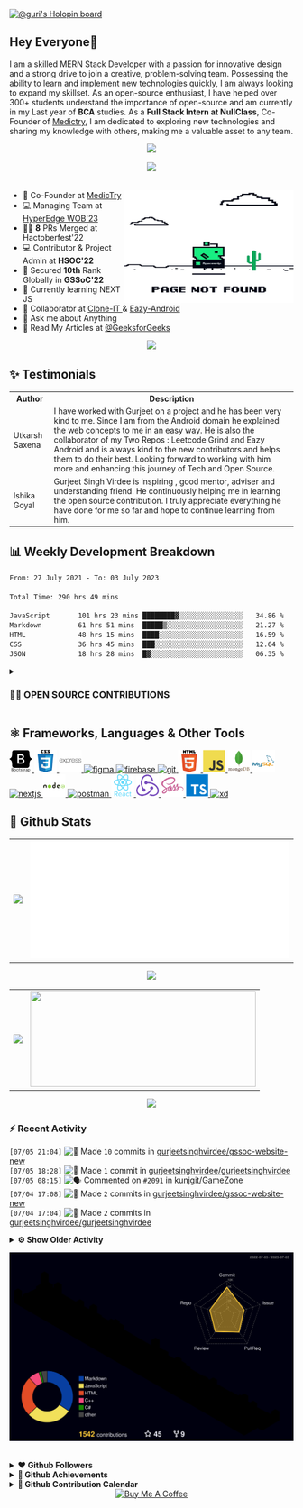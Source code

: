 [![@guri's Holopin board](https://holopin.io/api/user/board?user=guri)](https://holopin.io/@guri)

<!----------------------------------------------------------------ABOUT ME ----------------------------------------------------->

## Hey Everyone👋

I am a skilled MERN Stack Developer with a passion for innovative design and a strong drive to join a creative, problem-solving team. Possessing the ability to learn and implement new technologies quickly, I am always looking to expand my skillset. As an open-source enthusiast, I have helped over 300+ students understand the importance of open-source and am currently in my Last year of **BCA** studies. 
As a **Full Stack Intern at NullClass**, Co-Founder of [Medictry](https://www.linkedin.com/company/89489745), I am dedicated to exploring new technologies and sharing my knowledge with others, making me a valuable asset to any team.

<p align="center">
    <a href = "mailto: gurjeetsinghvirdee@gmail.com" target="_blank"><img src="https://img.shields.io/badge/gurjeetsinghvirdee@gmail.com-D74E43?style=for-the-badge&logo=gmail&logoColor=white"></a>
 </p>
 
<div align="center">
    <img src="https://api.visitorbadge.io/api/visitors?path=https%3A%2F%2Fgithub.com%2Fgurjeetsinghvirdee%2Fgurjeetsinghvirdee&label=VISITORS&labelColor=%23d9e3f0&countColor=%232ccce4"  width="150" />
</div>

<img src="https://www.animatedimages.org/data/media/562/animated-line-image-0111.gif" width="1000" height="2" />

<div>

<img align="right" height="200" width="300" src="https://raw.githubusercontent.com/gurjeetsinghvirdee/gurjeetsinghvirdee/main/giphy.webp" />
       <ul align="left">
            <li> 🏢 Co-Founder at <a href="https://www.linkedin.com/company/medictry/">MedicTry</a>
            <li> 💻 Managing Team at <a href="https://hyperedge.so/"> HyperEdge WOB'23 </a></li>
            <li> 🧑‍💻 <strong>8</strong> PRs Merged at Hactoberfest'22 </li>
            <li> 💻 Contributor & Project Admin at <strong>HSOC'22</strong> </li>
            <li> 🎉 Secured <strong>10th</strong> Rank Globally in <strong>GSSoC'22</strong> </li>
            <li> 🏫 Currently learning NEXT JS </li>
            <li> 🤝 Collaborator at <a href="https://github.com/Rayman-Sodhi/Clone-IT"> Clone-IT </a> & <a href="https://github.com/utkarsh006/Eazy-Android"> Eazy-Android </a>
            </li>
            <li> 💬 Ask me about Anything </li>
            <li> 📕 Read My Articles at 
                <a href="https://auth.geeksforgeeks.org/user/gurjeetsinghvirdee/articles" target="_blank">@GeeksforGeeks</a>
            </li>
       </ul>  
</div>

<!--------------------------- Lanyard Profile--------------------------------->

<div align="center">        
    <a href="https://discord.com/users/916597112882495510"><img src="https://lanyard.cnrad.dev/api/916597112882495510" /></a>
</div>
        
<!------------------------------------------TESTIMONIALS----------------------------------------------->
        
## ✨ Testimonials
        
<table>
  <tr>
    <th>Author</th>
    <th>Description</th>
  </tr>
  <tr>
    <td>Utkarsh Saxena</td>
    <td>I have worked with Gurjeet on a project and he has been very kind to me. Since I am from the Android domain he explained the web concepts to me in an easy way. He is also the collaborator of my Two Repos : Leetcode Grind and Eazy Android and is always kind to the new contributors and helps them to do their best. Looking forward to working with him more and enhancing this journey of Tech and Open Source.</td>
  </tr>
  <tr>
      <td>Ishika Goyal</td>
      <td>Gurjeet Singh Virdee is inspiring , good mentor, adviser and understanding friend. He continuously helping me in learning the open source contribution. I     truly appreciate everything he have done for me so far and hope to continue learning from him.</td>
  </tr>
</table>

## 📊 Weekly Development Breakdown
  
<!--START_SECTION:waka-->

```txt
From: 27 July 2021 - To: 03 July 2023

Total Time: 290 hrs 49 mins

JavaScript       101 hrs 23 mins ████████▓░░░░░░░░░░░░░░░░   34.86 %
Markdown         61 hrs 51 mins  █████▒░░░░░░░░░░░░░░░░░░░   21.27 %
HTML             48 hrs 15 mins  ████░░░░░░░░░░░░░░░░░░░░░   16.59 %
CSS              36 hrs 45 mins  ███░░░░░░░░░░░░░░░░░░░░░░   12.64 %
JSON             18 hrs 28 mins  █▓░░░░░░░░░░░░░░░░░░░░░░░   06.35 %
```

<!--END_SECTION:waka--> 

<!---------------------- OPEN SOURCE CONTRIBUTIONS ---------------------->
        
<details>
    <summary><h3> 👨‍💻 OPEN SOURCE CONTRIBUTIONS</h3></summary>  
    
|S.No.|Open Source Program |Duration| Contribution |Role|Rewards|
|---------|--------|-------|-------|----|-----|    
| 1. | GirlScript Summer Of Code 2022 | 1st Mar - 31st May 2022 | [Click Here](https://docs.google.com/document/d/15t_iThcyiNgIuAUmTJ9Utjy1ccxwTGZXy_0n8VYsHLE/edit?usp=sharing) | Contributor | [Link](https://drive.google.com/drive/folders/1gYYFepBLm09uATAZ9_Nh34opop_0nfCi?usp=sharing) |    
| 2. | GirlScript Summer Of Code 2022 | 1st Mar - 31st May 2022 | [Bundli-Frontend](https://github.com/Ayush7614/Bundli-Frontend) & [WebDev-ProjectKart](https://github.com/khushi-purwar/WebDev-ProjectKart) | Mentor | [Link](https://drive.google.com/drive/folders/1d0gDnPh8gR8qU61g-fWLEhahhshR8PXh?usp=sharing) |
| 3. | GirlScript Summer Of Code 2022 | 1st Mar - 31st July 2022 | Discord Moderator, Managing participants <br> activity through out the program. | Technical Team | T-Shirt [Link](https://drive.google.com/drive/folders/1B2jDXyXA-L-XXypvaNzrpXRTVY7GW-04?usp=sharing) |
| 4. | Hack Club RAIT | 1st July - 30st September 2022 | [Click Here](https://docs.google.com/document/d/1_ZutQmDbGkuFsbypF2oX_jbmFMf7OV-X4kr8xVs5J0w) | Contributor | [Link](https://drive.google.com/file/d/1Km6kXQU3NWr8OkWnaHB7-vLfEjhffplE/view?usp=sharing) |
| 5. | Hacktoberfest | 1st October - 31st October 2022 | [Click Here](https://docs.google.com/document/d/1mv27yGR7-SsIDOinqsYDnFutXHG49awhzvZYaEna3rM) | Contributor | T-Shirt & Stickers | 
| 6. | HyperEdge WOB'23 | 1st Feb - 1st May | Discord Moderator, Managing Leaderboard | Managing Team | - |
| 7. | GirlScript Summer Of Code 2023 | 6th May - 03 July | Jarvis - Decentralised Expense Tracker, GameZone | Mentor | - |
| 8. | GirlScript Summer Of Code 2023 | 29 May  - 03 July | Managing the activity of PA, Mentors & Contributors throughout the program | Discord Mod | - |
    
</details>

<!---------------------------------Frameworks, Languages & Other Tools ------------------------------------->        
        
## ⚛️ Frameworks, Languages & Other Tools        
 
<p align="left"> 
    <a href="https://getbootstrap.com" target="_blank" rel="noreferrer"> <img src="https://raw.githubusercontent.com/devicons/devicon/master/icons/bootstrap/bootstrap-plain-wordmark.svg" alt="bootstrap" width="40" height="40"/> 
    </a> 
    <a href="https://www.w3schools.com/css/" target="_blank" rel="noreferrer"> <img src="https://raw.githubusercontent.com/devicons/devicon/master/icons/css3/css3-original-wordmark.svg" alt="css3" width="40" height="40"/> 
    </a> 
    <a href="https://expressjs.com" target="_blank" rel="noreferrer"> <img src="https://raw.githubusercontent.com/devicons/devicon/master/icons/express/express-original-wordmark.svg" alt="express" width="40" height="40"/> 
    </a> 
    <a href="https://www.figma.com/" target="_blank" rel="noreferrer"> <img src="https://www.vectorlogo.zone/logos/figma/figma-icon.svg" alt="figma" width="40" height="40"/> 
    </a> <a href="https://firebase.google.com/" target="_blank" rel="noreferrer"> <img src="https://www.vectorlogo.zone/logos/firebase/firebase-icon.svg" alt="firebase" width="40" height="40"/> 
    </a> 
    <a href="https://git-scm.com/" target="_blank" rel="noreferrer"> <img src="https://www.vectorlogo.zone/logos/git-scm/git-scm-icon.svg" alt="git" width="40" height="40"/> 
    </a> 
    <a href="https://www.w3.org/html/" target="_blank" rel="noreferrer"> <img src="https://raw.githubusercontent.com/devicons/devicon/master/icons/html5/html5-original-wordmark.svg" alt="html5" width="40" height="40"/> 
    </a> 
    <a href="https://developer.mozilla.org/en-US/docs/Web/JavaScript" target="_blank" rel="noreferrer"> <img src="https://raw.githubusercontent.com/devicons/devicon/master/icons/javascript/javascript-original.svg" alt="javascript" width="40" height="40"/> 
    </a> 
    <a href="https://www.mongodb.com/" target="_blank" rel="noreferrer"> <img src="https://raw.githubusercontent.com/devicons/devicon/master/icons/mongodb/mongodb-original-wordmark.svg" alt="mongodb" width="40" height="40"/> 
    </a> 
    <a href="https://www.mysql.com/" target="_blank" rel="noreferrer"> <img src="https://raw.githubusercontent.com/devicons/devicon/master/icons/mysql/mysql-original-wordmark.svg" alt="mysql" width="40" height="40"/> 
    </a> 
    <a href="https://nextjs.org/" target="_blank" rel="noreferrer"> <img src="https://cdn.worldvectorlogo.com/logos/nextjs-2.svg" alt="nextjs" width="40" height="40"/> 
    </a> 
    <a href="https://nodejs.org" target="_blank" rel="noreferrer"> <img src="https://raw.githubusercontent.com/devicons/devicon/master/icons/nodejs/nodejs-original-wordmark.svg" alt="nodejs" width="40" height="40"/> 
    </a> 
    <a href="https://postman.com" target="_blank" rel="noreferrer"> <img src="https://www.vectorlogo.zone/logos/getpostman/getpostman-icon.svg" alt="postman" width="40" height="40"/> 
    </a> 
    <a href="https://reactjs.org/" target="_blank" rel="noreferrer"> <img src="https://raw.githubusercontent.com/devicons/devicon/master/icons/react/react-original-wordmark.svg" alt="react" width="40" height="40"/> 
    </a> 
    <a href="https://redux.js.org" target="_blank" rel="noreferrer"> <img src="https://raw.githubusercontent.com/devicons/devicon/master/icons/redux/redux-original.svg" alt="redux" width="40" height="40"/> 
    </a> 
    <a href="https://sass-lang.com" target="_blank" rel="noreferrer"> <img src="https://raw.githubusercontent.com/devicons/devicon/master/icons/sass/sass-original.svg" alt="sass" width="40" height="40"/> 
    </a> 
    <a href="https://www.typescriptlang.org/" target="_blank" rel="noreferrer"> <img src="https://raw.githubusercontent.com/devicons/devicon/master/icons/typescript/typescript-original.svg" alt="typescript" width="40" height="40"/> 
    </a> 
    <a href="https://www.adobe.com/products/xd.html" target="_blank" rel="noreferrer"> <img src="https://cdn.worldvectorlogo.com/logos/adobe-xd.svg" alt="xd" width="40" height="40"/> 
    </a> 
</p>

<!------------------------------------------------------------ GITHUB STATS ------------------------------------------------------------------------>
        
## 💫 Github Stats

<table>    
<tr>
  <td align="center">
    <img width="400" src="https://github-readme-streak-stats.herokuapp.com/?user=gurjeetsinghvirdee&theme=synthwave" />
  </td>
  <td align="center">
    <img src="https://github.com/gurjeetsinghvirdee/gurjeetsinghvirdee/blob/main/metrics.plugin.isocalendar.svg" />
  </td>
</tr>
</table>

<div align="center">
    <img width="600" src="https://github-profile-trophy.vercel.app/?username=gurjeetsinghvirdee&theme=dracula&column=5" /> 
</div>

<table>    
<tr>
  <td align="center">
    <img width="400" src="https://github-readme-stats.vercel.app/api?username=gurjeetsinghvirdee&show_icons=true&theme=synthwave&include_all_commits=true" />
  </td>
  <td align="center">
    <img height="170" width="400" src="https://github-readme-stats.vercel.app/api/top-langs/?username=gurjeetsinghvirdee&layout=compact&theme=synthwave&langs_count=15" /> 
  </td>
</tr>
</table>

<div align="center">
  <img src="https://github-readme-activity-graph.vercel.app/graph?username=gurjeetsinghvirdee&theme=synthwave-84&true&hide_border=true" />
</div>
        
### ⚡ Recent Activity     
        
<!--START_SECTION:activity-->  
`[07/05 21:04]` <img alt="📝" src="https://github.com/cheesits456/github-activity-readme/raw/master/icons/commit.png" align="top" height="18"> Made `10` commits in [gurjeetsinghvirdee/gssoc-website-new](https://github.com/gurjeetsinghvirdee/gssoc-website-new)  
`[07/05 18:28]` <img alt="📝" src="https://github.com/cheesits456/github-activity-readme/raw/master/icons/commit.png" align="top" height="18"> Made `1` commit in [gurjeetsinghvirdee/gurjeetsinghvirdee](https://github.com/gurjeetsinghvirdee/gurjeetsinghvirdee)  
`[07/05 08:15]` <img alt="🗣" src="https://github.com/cheesits456/github-activity-readme/raw/master/icons/comment.png" align="top" height="18"> Commented on [`#2091`](https://github.com//kunjgit/GameZone/issues/2091 'Add Triangle Back to Home Game') in [kunjgit/GameZone](https://github.com/kunjgit/GameZone)  
`[07/04 17:08]` <img alt="📝" src="https://github.com/cheesits456/github-activity-readme/raw/master/icons/commit.png" align="top" height="18"> Made `2` commits in [gurjeetsinghvirdee/gssoc-website-new](https://github.com/gurjeetsinghvirdee/gssoc-website-new)  
`[07/04 17:04]` <img alt="📝" src="https://github.com/cheesits456/github-activity-readme/raw/master/icons/commit.png" align="top" height="18"> Made `2` commits in [gurjeetsinghvirdee/gurjeetsinghvirdee](https://github.com/gurjeetsinghvirdee/gurjeetsinghvirdee)  

<details><summary><b> ⚙️ Show Older Activity</b></summary>

`[07/04 14:16]` <img alt="🗣" src="https://github.com/cheesits456/github-activity-readme/raw/master/icons/comment.png" align="top" height="18"> Commented on [`#2218`](https://github.com//kunjgit/GameZone/issues/2218 '[GSSoC\'23] Brain Burst Game Completed') in [kunjgit/GameZone](https://github.com/kunjgit/GameZone)  
`[07/03 17:23]` <img alt="🗣" src="https://github.com/cheesits456/github-activity-readme/raw/master/icons/comment.png" align="top" height="18"> Commented on [`#992`](https://github.com//kunjgit/GameZone/issues/992 'Added Slider Puzzle Game') in [kunjgit/GameZone](https://github.com/kunjgit/GameZone)  
`[07/03 17:22]` <img alt="🗣" src="https://github.com/cheesits456/github-activity-readme/raw/master/icons/comment.png" align="top" height="18"> Commented on [`#992`](https://github.com//kunjgit/GameZone/issues/992 'Added Slider Puzzle Game') in [kunjgit/GameZone](https://github.com/kunjgit/GameZone)  
`[07/03 10:42]` <img alt="❗️" src="https://github.com/cheesits456/github-activity-readme/raw/master/icons/issue.png" align="top" height="18"> Closed issue [`#1620`](https://github.com//kunjgit/GameZone/issues/1620 '[Enhancement]: Addition of home icon to the games page') in [kunjgit/GameZone](https://github.com/kunjgit/GameZone)  
`[07/03 10:42]` <img alt="📝" src="https://github.com/cheesits456/github-activity-readme/raw/master/icons/commit.png" align="top" height="18"> Made `2` commits in [kunjgit/GameZone](https://github.com/kunjgit/GameZone)  
`[07/03 10:42]` <img alt="🎉" src="https://github.com/cheesits456/github-activity-readme/raw/master/icons/merge.png" align="top" height="18"> Merged PR [`#2242`](https://github.com//kunjgit/GameZone/pull/2242 'Addition of home icon to games') in [kunjgit/GameZone](https://github.com/kunjgit/GameZone)  
`[07/03 10:42]` <img alt="📝" src="https://github.com/cheesits456/github-activity-readme/raw/master/icons/commit.png" align="top" height="18"> Made `7` commits in [kunjgit/GameZone](https://github.com/kunjgit/GameZone)  
`[07/03 10:42]` <img alt="🎉" src="https://github.com/cheesits456/github-activity-readme/raw/master/icons/merge.png" align="top" height="18"> Merged PR [`#2157`](https://github.com//kunjgit/GameZone/pull/2157 'Color_Crush_Game Added') in [kunjgit/GameZone](https://github.com/kunjgit/GameZone)  
`[07/03 10:42]` <img alt="🔍" src="https://github.com/cheesits456/github-activity-readme/raw/master/icons/review.png" align="top" height="18"> Reviewed [`#2157`](https://github.com//kunjgit/GameZone/pull/2157 'Color_Crush_Game Added') in [kunjgit/GameZone](https://github.com/kunjgit/GameZone)  
`[07/03 10:09]` <img alt="🔍" src="https://github.com/cheesits456/github-activity-readme/raw/master/icons/review.png" align="top" height="18"> Reviewed [`#2242`](https://github.com//kunjgit/GameZone/pull/2242 'Addition of home icon to games') in [kunjgit/GameZone](https://github.com/kunjgit/GameZone)  
`[07/03 07:18]` <img alt="🗣" src="https://github.com/cheesits456/github-activity-readme/raw/master/icons/comment.png" align="top" height="18"> Commented on [`#2242`](https://github.com//kunjgit/GameZone/issues/2242 'Addition of home icon to games') in [kunjgit/GameZone](https://github.com/kunjgit/GameZone)  
`[07/03 07:16]` <img alt="🗣" src="https://github.com/cheesits456/github-activity-readme/raw/master/icons/comment.png" align="top" height="18"> Commented on [`#2042`](https://github.com//kunjgit/GameZone/issues/2042 '[ADDED]: Space Drifter') in [kunjgit/GameZone](https://github.com/kunjgit/GameZone)  
`[07/03 07:13]` <img alt="🗣" src="https://github.com/cheesits456/github-activity-readme/raw/master/icons/comment.png" align="top" height="18"> Commented on [`#2042`](https://github.com//kunjgit/GameZone/issues/2042 '[ADDED]: Space Drifter') in [kunjgit/GameZone](https://github.com/kunjgit/GameZone)  
`[07/03 07:12]` <img alt="🗣" src="https://github.com/cheesits456/github-activity-readme/raw/master/icons/comment.png" align="top" height="18"> Commented on [`#2042`](https://github.com//kunjgit/GameZone/issues/2042 '[ADDED]: Space Drifter') in [kunjgit/GameZone](https://github.com/kunjgit/GameZone)  
`[07/03 07:11]` <img alt="❗️" src="https://github.com/cheesits456/github-activity-readme/raw/master/icons/issue.png" align="top" height="18"> Closed issue [`#2149`](https://github.com//kunjgit/GameZone/issues/2149 '[New game]: Trio Match') in [kunjgit/GameZone](https://github.com/kunjgit/GameZone)  
`[07/03 07:11]` <img alt="📝" src="https://github.com/cheesits456/github-activity-readme/raw/master/icons/commit.png" align="top" height="18"> Made `7` commits in [kunjgit/GameZone](https://github.com/kunjgit/GameZone)  
`[07/03 07:11]` <img alt="🎉" src="https://github.com/cheesits456/github-activity-readme/raw/master/icons/merge.png" align="top" height="18"> Merged PR [`#2153`](https://github.com//kunjgit/GameZone/pull/2153 'Added Trio_Match game') in [kunjgit/GameZone](https://github.com/kunjgit/GameZone)  
`[07/03 07:10]` <img alt="🔍" src="https://github.com/cheesits456/github-activity-readme/raw/master/icons/review.png" align="top" height="18"> Reviewed [`#2153`](https://github.com//kunjgit/GameZone/pull/2153 'Added Trio_Match game') in [kunjgit/GameZone](https://github.com/kunjgit/GameZone)  
`[07/02 19:05]` <img alt="❗️" src="https://github.com/cheesits456/github-activity-readme/raw/master/icons/issue.png" align="top" height="18"> Closed issue [`#2065`](https://github.com//kunjgit/GameZone/issues/2065 '[New game]:  Adding Firedog Adventure Game') in [kunjgit/GameZone](https://github.com/kunjgit/GameZone)  
`[07/02 19:05]` <img alt="📝" src="https://github.com/cheesits456/github-activity-readme/raw/master/icons/commit.png" align="top" height="18"> Made `7` commits in [kunjgit/GameZone](https://github.com/kunjgit/GameZone)  
`[07/02 19:05]` <img alt="🎉" src="https://github.com/cheesits456/github-activity-readme/raw/master/icons/merge.png" align="top" height="18"> Merged PR [`#2111`](https://github.com//kunjgit/GameZone/pull/2111 'Added  Firedog Adventure Game') in [kunjgit/GameZone](https://github.com/kunjgit/GameZone)  
`[07/02 19:04]` <img alt="🎉" src="https://github.com/cheesits456/github-activity-readme/raw/master/icons/merge.png" align="top" height="18"> Merged PR [`#2`](https://github.com//Nishitbaria/GameZone/pull/2 'Sync') in [Nishitbaria/GameZone](https://github.com/Nishitbaria/GameZone)  
`[07/02 19:04]` <img alt="📝" src="https://github.com/cheesits456/github-activity-readme/raw/master/icons/commit.png" align="top" height="18"> Made `130` commits in [Nishitbaria/GameZone](https://github.com/Nishitbaria/GameZone)  
`[07/02 19:00]` <img alt="🗣" src="https://github.com/cheesits456/github-activity-readme/raw/master/icons/comment.png" align="top" height="18"> Commented on [`#2242`](https://github.com//kunjgit/GameZone/issues/2242 'Addition of home icon to games') in [kunjgit/GameZone](https://github.com/kunjgit/GameZone)  
`[07/02 16:09]` <img alt="❗️" src="https://github.com/cheesits456/github-activity-readme/raw/master/icons/issue.png" align="top" height="18"> Closed issue [`#2049`](https://github.com//kunjgit/GameZone/issues/2049 '[New game]: T-rex Run') in [kunjgit/GameZone](https://github.com/kunjgit/GameZone)  
`[07/02 16:09]` <img alt="📝" src="https://github.com/cheesits456/github-activity-readme/raw/master/icons/commit.png" align="top" height="18"> Made `7` commits in [kunjgit/GameZone](https://github.com/kunjgit/GameZone)  
`[07/02 16:09]` <img alt="🎉" src="https://github.com/cheesits456/github-activity-readme/raw/master/icons/merge.png" align="top" height="18"> Merged PR [`#2104`](https://github.com//kunjgit/GameZone/pull/2104 'Trex_Run Added') in [kunjgit/GameZone](https://github.com/kunjgit/GameZone)  
`[07/02 15:41]` <img alt="🔍" src="https://github.com/cheesits456/github-activity-readme/raw/master/icons/review.png" align="top" height="18"> Reviewed [`#2104`](https://github.com//kunjgit/GameZone/pull/2104 'Trex_Run Added') in [kunjgit/GameZone](https://github.com/kunjgit/GameZone)  
`[07/02 15:41]` <img alt="📝" src="https://github.com/cheesits456/github-activity-readme/raw/master/icons/commit.png" align="top" height="18"> Made `124` commits in [akankshachanana1/GameZone](https://github.com/akankshachanana1/GameZone)  
`[07/02 15:39]` <img alt="❗️" src="https://github.com/cheesits456/github-activity-readme/raw/master/icons/issue.png" align="top" height="18"> Closed issue [`#2142`](https://github.com//kunjgit/GameZone/issues/2142 '[Enhancement]: Escape Room game not found in GameData.json file') in [kunjgit/GameZone](https://github.com/kunjgit/GameZone)  
`[07/02 15:39]` <img alt="📝" src="https://github.com/cheesits456/github-activity-readme/raw/master/icons/commit.png" align="top" height="18"> Made `4` commits in [kunjgit/GameZone](https://github.com/kunjgit/GameZone)  
`[07/02 15:39]` <img alt="🎉" src="https://github.com/cheesits456/github-activity-readme/raw/master/icons/merge.png" align="top" height="18"> Merged PR [`#2220`](https://github.com//kunjgit/GameZone/pull/2220 'fixed and added game data') in [kunjgit/GameZone](https://github.com/kunjgit/GameZone)  
`[07/02 15:39]` <img alt="📝" src="https://github.com/cheesits456/github-activity-readme/raw/master/icons/commit.png" align="top" height="18"> Made `8` commits in [Swapnil-Singh-99/GameZone](https://github.com/Swapnil-Singh-99/GameZone)  
`[07/02 15:38]` <img alt="❗️" src="https://github.com/cheesits456/github-activity-readme/raw/master/icons/issue.png" align="top" height="18"> Closed issue [`#2168`](https://github.com//kunjgit/GameZone/issues/2168 '[New game]: Death by Hamster') in [kunjgit/GameZone](https://github.com/kunjgit/GameZone)  
`[07/02 15:38]` <img alt="📝" src="https://github.com/cheesits456/github-activity-readme/raw/master/icons/commit.png" align="top" height="18"> Made `5` commits in [kunjgit/GameZone](https://github.com/kunjgit/GameZone)  
`[07/02 15:38]` <img alt="🎉" src="https://github.com/cheesits456/github-activity-readme/raw/master/icons/merge.png" align="top" height="18"> Merged PR [`#2187`](https://github.com//kunjgit/GameZone/pull/2187 'Death by Hamster') in [kunjgit/GameZone](https://github.com/kunjgit/GameZone)  
`[07/02 15:37]` <img alt="🔍" src="https://github.com/cheesits456/github-activity-readme/raw/master/icons/review.png" align="top" height="18"> Reviewed [`#2187`](https://github.com//kunjgit/GameZone/pull/2187 'Death by Hamster') in [kunjgit/GameZone](https://github.com/kunjgit/GameZone)  
`[07/02 10:46]` <img alt="🗣" src="https://github.com/cheesits456/github-activity-readme/raw/master/icons/comment.png" align="top" height="18"> Commented on [`#2580`](https://github.com//pranjay-poddar/Dev-Geeks/issues/2580 'Added Spider Man Game') in [pranjay-poddar/Dev-Geeks](https://github.com/pranjay-poddar/Dev-Geeks)  
`[07/02 10:23]` <img alt="🗣" src="https://github.com/cheesits456/github-activity-readme/raw/master/icons/comment.png" align="top" height="18"> Commented on [`#2580`](https://github.com//pranjay-poddar/Dev-Geeks/issues/2580 'Added Spider Man Game') in [pranjay-poddar/Dev-Geeks](https://github.com/pranjay-poddar/Dev-Geeks)  
`[07/02 10:07]` <img alt="🗣" src="https://github.com/cheesits456/github-activity-readme/raw/master/icons/comment.png" align="top" height="18"> Commented on [`#2580`](https://github.com//pranjay-poddar/Dev-Geeks/issues/2580 'Added Spider Man Game') in [pranjay-poddar/Dev-Geeks](https://github.com/pranjay-poddar/Dev-Geeks)  
`[07/02 09:19]` <img alt="❗️" src="https://github.com/cheesits456/github-activity-readme/raw/master/icons/issue.png" align="top" height="18"> Closed issue [`#2209`](https://github.com//kunjgit/GameZone/issues/2209 '[Bug]: Dark Mode Button') in [kunjgit/GameZone](https://github.com/kunjgit/GameZone)  
`[07/02 09:19]` <img alt="📝" src="https://github.com/cheesits456/github-activity-readme/raw/master/icons/commit.png" align="top" height="18"> Made `2` commits in [kunjgit/GameZone](https://github.com/kunjgit/GameZone)  
`[07/02 09:19]` <img alt="🎉" src="https://github.com/cheesits456/github-activity-readme/raw/master/icons/merge.png" align="top" height="18"> Merged PR [`#2223`](https://github.com//kunjgit/GameZone/pull/2223 'fFxed the position of Theme') in [kunjgit/GameZone](https://github.com/kunjgit/GameZone)  
`[07/02 09:18]` <img alt="🔍" src="https://github.com/cheesits456/github-activity-readme/raw/master/icons/review.png" align="top" height="18"> Reviewed [`#2220`](https://github.com//kunjgit/GameZone/pull/2220 'fixed and added game data') in [kunjgit/GameZone](https://github.com/kunjgit/GameZone)  
`[07/02 08:57]` <img alt="🗣" src="https://github.com/cheesits456/github-activity-readme/raw/master/icons/comment.png" align="top" height="18"> Commented on [`#57`](https://github.com//sazamansari/node.js-_microservices/issues/57 'Readme changes') in [sazamansari/node.js-_microservices](https://github.com/sazamansari/node.js-_microservices)  
`[07/02 08:52]` <img alt="🔍" src="https://github.com/cheesits456/github-activity-readme/raw/master/icons/review.png" align="top" height="18"> Reviewed [`#2220`](https://github.com//kunjgit/GameZone/pull/2220 'fixed and added game data') in [kunjgit/GameZone](https://github.com/kunjgit/GameZone)  
`[07/02 08:50]` <img alt="🔍" src="https://github.com/cheesits456/github-activity-readme/raw/master/icons/review.png" align="top" height="18"> Reviewed [`#2223`](https://github.com//kunjgit/GameZone/pull/2223 'fFxed the position of Theme') in [kunjgit/GameZone](https://github.com/kunjgit/GameZone)  
`[07/02 08:49]` <img alt="🗣" src="https://github.com/cheesits456/github-activity-readme/raw/master/icons/comment.png" align="top" height="18"> Commented on [`#76`](https://github.com//sahil-sagwekar2652/GitHub-Automation-scripts/issues/76 'Create Issue by Python') in [sahil-sagwekar2652/GitHub-Automation-scripts](https://github.com/sahil-sagwekar2652/GitHub-Automation-scripts)  
`[07/01 21:44]` <img alt="📝" src="https://github.com/cheesits456/github-activity-readme/raw/master/icons/commit.png" align="top" height="18"> Made `1` commit in [girlscript/gssoc-website-new](https://github.com/girlscript/gssoc-website-new)  
`[07/01 21:40]` <img alt="❗️" src="https://github.com/cheesits456/github-activity-readme/raw/master/icons/issue.png" align="top" height="18"> Closed issue [`#124`](https://github.com//girlscript/gssoc-website-new/issues/124 'Add video \'How to run GSSoC website locally for making contributions\' in README.md') in [girlscript/gssoc-website-new](https://github.com/girlscript/gssoc-website-new)  
`[07/01 21:39]` <img alt="❌" src="https://github.com/cheesits456/github-activity-readme/raw/master/icons/pr-close.png" align="top" height="18"> Closed PR [`#125`](https://github.com//girlscript/gssoc-website-new/pull/125 'feat: added video link to run locally') in [girlscript/gssoc-website-new](https://github.com/girlscript/gssoc-website-new)  
`[07/01 21:39]` <img alt="🔍" src="https://github.com/cheesits456/github-activity-readme/raw/master/icons/review.png" align="top" height="18"> Reviewed [`#125`](https://github.com//girlscript/gssoc-website-new/pull/125 'feat: added video link to run locally') in [girlscript/gssoc-website-new](https://github.com/girlscript/gssoc-website-new)  
`[07/01 21:34]` <img alt="📝" src="https://github.com/cheesits456/github-activity-readme/raw/master/icons/commit.png" align="top" height="18"> Made `22` commits in [gurjeetsinghvirdee/gssoc-website-new](https://github.com/gurjeetsinghvirdee/gssoc-website-new)  
`[07/01 21:29]` <img alt="❗️" src="https://github.com/cheesits456/github-activity-readme/raw/master/icons/issue.png" align="top" height="18"> Closed issue [`#2028`](https://github.com//kunjgit/GameZone/issues/2028 '[New game]: MCQ type quiz game for HTML, CSS, JS ') in [kunjgit/GameZone](https://github.com/kunjgit/GameZone)  
`[07/01 21:29]` <img alt="📝" src="https://github.com/cheesits456/github-activity-readme/raw/master/icons/commit.png" align="top" height="18"> Made `11` commits in [kunjgit/GameZone](https://github.com/kunjgit/GameZone)  
`[07/01 21:29]` <img alt="🎉" src="https://github.com/cheesits456/github-activity-readme/raw/master/icons/merge.png" align="top" height="18"> Merged PR [`#2108`](https://github.com//kunjgit/GameZone/pull/2108 'added quiz_game') in [kunjgit/GameZone](https://github.com/kunjgit/GameZone)  
`[07/01 21:25]` <img alt="❗️" src="https://github.com/cheesits456/github-activity-readme/raw/master/icons/issue.png" align="top" height="18"> Closed issue [`#2071`](https://github.com//kunjgit/GameZone/issues/2071 '[New game]: Chicken cannon') in [kunjgit/GameZone](https://github.com/kunjgit/GameZone)  
`[07/01 21:25]` <img alt="📝" src="https://github.com/cheesits456/github-activity-readme/raw/master/icons/commit.png" align="top" height="18"> Made `10` commits in [kunjgit/GameZone](https://github.com/kunjgit/GameZone)  
`[07/01 21:25]` <img alt="🎉" src="https://github.com/cheesits456/github-activity-readme/raw/master/icons/merge.png" align="top" height="18"> Merged PR [`#2073`](https://github.com//kunjgit/GameZone/pull/2073 'Added Chicken cannon game') in [kunjgit/GameZone](https://github.com/kunjgit/GameZone)  
`[07/01 21:23]` <img alt="🔍" src="https://github.com/cheesits456/github-activity-readme/raw/master/icons/review.png" align="top" height="18"> Reviewed [`#2073`](https://github.com//kunjgit/GameZone/pull/2073 'Added Chicken cannon game') in [kunjgit/GameZone](https://github.com/kunjgit/GameZone)  
`[07/01 21:20]` <img alt="📝" src="https://github.com/cheesits456/github-activity-readme/raw/master/icons/commit.png" align="top" height="18"> Made `44` commits in [Bhuvanchand26/GameZone](https://github.com/Bhuvanchand26/GameZone)  
`[07/01 21:17]` <img alt="🔍" src="https://github.com/cheesits456/github-activity-readme/raw/master/icons/review.png" align="top" height="18"> Reviewed [`#2086`](https://github.com//kunjgit/GameZone/pull/2086 'Added Foosball Game') in [kunjgit/GameZone](https://github.com/kunjgit/GameZone)  
`[07/01 21:15]` <img alt="📝" src="https://github.com/cheesits456/github-activity-readme/raw/master/icons/commit.png" align="top" height="18"> Made `3` commits in [kunjgit/GameZone](https://github.com/kunjgit/GameZone)  
`[07/01 21:15]` <img alt="❗️" src="https://github.com/cheesits456/github-activity-readme/raw/master/icons/issue.png" align="top" height="18"> Closed issue [`#2202`](https://github.com//kunjgit/GameZone/issues/2202 '[Enhancement]: Enhance whack a mole game') in [kunjgit/GameZone](https://github.com/kunjgit/GameZone)  
`[07/01 21:15]` <img alt="🎉" src="https://github.com/cheesits456/github-activity-readme/raw/master/icons/merge.png" align="top" height="18"> Merged PR [`#2204`](https://github.com//kunjgit/GameZone/pull/2204 'enhanced mole game') in [kunjgit/GameZone](https://github.com/kunjgit/GameZone)  
`[07/01 21:15]` <img alt="🔍" src="https://github.com/cheesits456/github-activity-readme/raw/master/icons/review.png" align="top" height="18"> Reviewed [`#2204`](https://github.com//kunjgit/GameZone/pull/2204 'enhanced mole game') in [kunjgit/GameZone](https://github.com/kunjgit/GameZone)  
`[07/01 21:13]` <img alt="📝" src="https://github.com/cheesits456/github-activity-readme/raw/master/icons/commit.png" align="top" height="18"> Made `8` commits in [Nikita06211/GameZone](https://github.com/Nikita06211/GameZone)  
`[07/01 21:13]` <img alt="📝" src="https://github.com/cheesits456/github-activity-readme/raw/master/icons/commit.png" align="top" height="18"> Made `7` commits in [kunjgit/GameZone](https://github.com/kunjgit/GameZone)  
`[07/01 21:13]` <img alt="🎉" src="https://github.com/cheesits456/github-activity-readme/raw/master/icons/merge.png" align="top" height="18"> Merged PR [`#2160`](https://github.com//kunjgit/GameZone/pull/2160 'Added Spiderman Go Game') in [kunjgit/GameZone](https://github.com/kunjgit/GameZone)  
`[07/01 21:12]` <img alt="🔍" src="https://github.com/cheesits456/github-activity-readme/raw/master/icons/review.png" align="top" height="18"> Reviewed [`#2160`](https://github.com//kunjgit/GameZone/pull/2160 'Added Spiderman Go Game') in [kunjgit/GameZone](https://github.com/kunjgit/GameZone)  
`[07/01 19:47]` <img alt="🔍" src="https://github.com/cheesits456/github-activity-readme/raw/master/icons/review.png" align="top" height="18"> Reviewed [`#2160`](https://github.com//kunjgit/GameZone/pull/2160 'Added Spiderman Go Game') in [kunjgit/GameZone](https://github.com/kunjgit/GameZone)  
`[07/01 18:14]` <img alt="📝" src="https://github.com/cheesits456/github-activity-readme/raw/master/icons/commit.png" align="top" height="18"> Made `67` commits in [Nikita06211/GameZone](https://github.com/Nikita06211/GameZone)  
`[07/01 18:13]` <img alt="🎉" src="https://github.com/cheesits456/github-activity-readme/raw/master/icons/merge.png" align="top" height="18"> Merged PR [`#2094`](https://github.com//kunjgit/GameZone/pull/2094 '[Enhancement]: Add features in Country Guesser Game ') in [kunjgit/GameZone](https://github.com/kunjgit/GameZone)  
`[07/01 18:13]` <img alt="❗️" src="https://github.com/cheesits456/github-activity-readme/raw/master/icons/issue.png" align="top" height="18"> Closed issue [`#1972`](https://github.com//kunjgit/GameZone/issues/1972 '[Enhancement]: Add features in Country Guesser Game') in [kunjgit/GameZone](https://github.com/kunjgit/GameZone)  
`[07/01 18:13]` <img alt="📝" src="https://github.com/cheesits456/github-activity-readme/raw/master/icons/commit.png" align="top" height="18"> Made `2` commits in [kunjgit/GameZone](https://github.com/kunjgit/GameZone)  
`[07/01 18:11]` <img alt="❗️" src="https://github.com/cheesits456/github-activity-readme/raw/master/icons/issue.png" align="top" height="18"> Closed issue [`#2193`](https://github.com//kunjgit/GameZone/issues/2193 '[New game]: Poke-Guess Blitz') in [kunjgit/GameZone](https://github.com/kunjgit/GameZone)  
`[07/01 18:11]` <img alt="📝" src="https://github.com/cheesits456/github-activity-readme/raw/master/icons/commit.png" align="top" height="18"> Made `2` commits in [kunjgit/GameZone](https://github.com/kunjgit/GameZone)  
`[07/01 18:11]` <img alt="🎉" src="https://github.com/cheesits456/github-activity-readme/raw/master/icons/merge.png" align="top" height="18"> Merged PR [`#2194`](https://github.com//kunjgit/GameZone/pull/2194 'Completed making Poke-Guess Blitz Game') in [kunjgit/GameZone](https://github.com/kunjgit/GameZone)  
`[07/01 18:01]` <img alt="❗️" src="https://github.com/cheesits456/github-activity-readme/raw/master/icons/issue.png" align="top" height="18"> Closed issue [`#2214`](https://github.com//kunjgit/GameZone/issues/2214 '[New game]: Alphabet Learning Game') in [kunjgit/GameZone](https://github.com/kunjgit/GameZone)  
`[07/01 18:01]` <img alt="📝" src="https://github.com/cheesits456/github-activity-readme/raw/master/icons/commit.png" align="top" height="18"> Made `7` commits in [kunjgit/GameZone](https://github.com/kunjgit/GameZone)  
`[07/01 18:01]` <img alt="🎉" src="https://github.com/cheesits456/github-activity-readme/raw/master/icons/merge.png" align="top" height="18"> Merged PR [`#2219`](https://github.com//kunjgit/GameZone/pull/2219 'Alphabet Learning Game') in [kunjgit/GameZone](https://github.com/kunjgit/GameZone)  
`[07/01 18:01]` <img alt="🔍" src="https://github.com/cheesits456/github-activity-readme/raw/master/icons/review.png" align="top" height="18"> Reviewed [`#2219`](https://github.com//kunjgit/GameZone/pull/2219 'Alphabet Learning Game') in [kunjgit/GameZone](https://github.com/kunjgit/GameZone)  
`[07/01 17:52]` <img alt="🔍" src="https://github.com/cheesits456/github-activity-readme/raw/master/icons/review.png" align="top" height="18"> Reviewed [`#2104`](https://github.com//kunjgit/GameZone/pull/2104 'Trex_Run Added') in [kunjgit/GameZone](https://github.com/kunjgit/GameZone)  
`[07/01 17:51]` <img alt="🔍" src="https://github.com/cheesits456/github-activity-readme/raw/master/icons/review.png" align="top" height="18"> Reviewed [`#2096`](https://github.com//kunjgit/GameZone/pull/2096 'Glass_and_ball') in [kunjgit/GameZone](https://github.com/kunjgit/GameZone)  
`[07/01 17:48]` <img alt="🔍" src="https://github.com/cheesits456/github-activity-readme/raw/master/icons/review.png" align="top" height="18"> Reviewed [`#2091`](https://github.com//kunjgit/GameZone/pull/2091 'Add Triangle Back to Home Game') in [kunjgit/GameZone](https://github.com/kunjgit/GameZone)  
`[07/01 15:16]` <img alt="❗️" src="https://github.com/cheesits456/github-activity-readme/raw/master/icons/issue.png" align="top" height="18"> Closed issue [`#2201`](https://github.com//kunjgit/GameZone/issues/2201 '[Bug]: Game Duplication') in [kunjgit/GameZone](https://github.com/kunjgit/GameZone)  
`[07/01 15:16]` <img alt="📝" src="https://github.com/cheesits456/github-activity-readme/raw/master/icons/commit.png" align="top" height="18"> Made `3` commits in [kunjgit/GameZone](https://github.com/kunjgit/GameZone)  
`[07/01 15:16]` <img alt="🎉" src="https://github.com/cheesits456/github-activity-readme/raw/master/icons/merge.png" align="top" height="18"> Merged PR [`#2203`](https://github.com//kunjgit/GameZone/pull/2203 'Duplicates are removed and replaced with the original games') in [kunjgit/GameZone](https://github.com/kunjgit/GameZone)  
`[07/01 15:15]` <img alt="🔍" src="https://github.com/cheesits456/github-activity-readme/raw/master/icons/review.png" align="top" height="18"> Reviewed [`#2203`](https://github.com//kunjgit/GameZone/pull/2203 'Duplicates are removed and replaced with the original games') in [kunjgit/GameZone](https://github.com/kunjgit/GameZone)  
`[07/01 15:14]` <img alt="🎉" src="https://github.com/cheesits456/github-activity-readme/raw/master/icons/merge.png" align="top" height="18"> Merged PR [`#2205`](https://github.com//kunjgit/GameZone/pull/2205 'Added "Back to top" button in README.md') in [kunjgit/GameZone](https://github.com/kunjgit/GameZone)  
`[07/01 15:14]` <img alt="❗️" src="https://github.com/cheesits456/github-activity-readme/raw/master/icons/issue.png" align="top" height="18"> Closed issue [`#2133`](https://github.com//kunjgit/GameZone/issues/2133 '[Documentation Bug]:  Adding a "Back to top" button in README.md.') in [kunjgit/GameZone](https://github.com/kunjgit/GameZone)  
`[07/01 15:14]` <img alt="📝" src="https://github.com/cheesits456/github-activity-readme/raw/master/icons/commit.png" align="top" height="18"> Made `3` commits in [kunjgit/GameZone](https://github.com/kunjgit/GameZone)  
`[07/01 15:14]` <img alt="🔍" src="https://github.com/cheesits456/github-activity-readme/raw/master/icons/review.png" align="top" height="18"> Reviewed [`#2205`](https://github.com//kunjgit/GameZone/pull/2205 'Added "Back to top" button in README.md') in [kunjgit/GameZone](https://github.com/kunjgit/GameZone)  
`[07/01 08:04]` <img alt="📝" src="https://github.com/cheesits456/github-activity-readme/raw/master/icons/commit.png" align="top" height="18"> Made `322` commits in [Dimple-01/GameZone](https://github.com/Dimple-01/GameZone)  
`[07/01 08:02]` <img alt="📝" src="https://github.com/cheesits456/github-activity-readme/raw/master/icons/commit.png" align="top" height="18"> Made `2` commits in [kunjgit/GameZone](https://github.com/kunjgit/GameZone)  
`[07/01 08:02]` <img alt="❗️" src="https://github.com/cheesits456/github-activity-readme/raw/master/icons/issue.png" align="top" height="18"> Closed issue [`#2115`](https://github.com//kunjgit/GameZone/issues/2115 '[Bug]: Game image of number guessing game not visible') in [kunjgit/GameZone](https://github.com/kunjgit/GameZone)  
`[07/01 08:02]` <img alt="🎉" src="https://github.com/cheesits456/github-activity-readme/raw/master/icons/merge.png" align="top" height="18"> Merged PR [`#2166`](https://github.com//kunjgit/GameZone/pull/2166 'Image issue solved') in [kunjgit/GameZone](https://github.com/kunjgit/GameZone)  
`[07/01 08:01]` <img alt="🔍" src="https://github.com/cheesits456/github-activity-readme/raw/master/icons/review.png" align="top" height="18"> Reviewed [`#2166`](https://github.com//kunjgit/GameZone/pull/2166 'Image issue solved') in [kunjgit/GameZone](https://github.com/kunjgit/GameZone)  
`[07/01 08:01]` <img alt="❌" src="https://github.com/cheesits456/github-activity-readme/raw/master/icons/pr-close.png" align="top" height="18"> Closed PR [`#2200`](https://github.com//kunjgit/GameZone/pull/2200 'added %20') in [kunjgit/GameZone](https://github.com/kunjgit/GameZone)  
`[07/01 07:48]` <img alt="❗️" src="https://github.com/cheesits456/github-activity-readme/raw/master/icons/issue.png" align="top" height="18"> Closed issue [`#2189`](https://github.com//kunjgit/GameZone/issues/2189 '[Enhancement]: Simon Game challenge enhancement') in [kunjgit/GameZone](https://github.com/kunjgit/GameZone)  
`[07/01 07:48]` <img alt="📝" src="https://github.com/cheesits456/github-activity-readme/raw/master/icons/commit.png" align="top" height="18"> Made `2` commits in [kunjgit/GameZone](https://github.com/kunjgit/GameZone)  
`[07/01 07:48]` <img alt="🎉" src="https://github.com/cheesits456/github-activity-readme/raw/master/icons/merge.png" align="top" height="18"> Merged PR [`#2191`](https://github.com//kunjgit/GameZone/pull/2191 'enhancement of simons game') in [kunjgit/GameZone](https://github.com/kunjgit/GameZone)  
`[07/01 07:48]` <img alt="🗣" src="https://github.com/cheesits456/github-activity-readme/raw/master/icons/comment.png" align="top" height="18"> Commented on [`#2200`](https://github.com//kunjgit/GameZone/issues/2200 'added %20') in [kunjgit/GameZone](https://github.com/kunjgit/GameZone)  
`[07/01 07:47]` <img alt="🗣" src="https://github.com/cheesits456/github-activity-readme/raw/master/icons/comment.png" align="top" height="18"> Commented on [`#2200`](https://github.com//kunjgit/GameZone/issues/2200 'added %20') in [kunjgit/GameZone](https://github.com/kunjgit/GameZone)  
`[07/01 07:47]` <img alt="📝" src="https://github.com/cheesits456/github-activity-readme/raw/master/icons/commit.png" align="top" height="18"> Made `1` commit in [kunjgit/GameZone](https://github.com/kunjgit/GameZone)  
`[07/01 07:29]` <img alt="❗️" src="https://github.com/cheesits456/github-activity-readme/raw/master/icons/issue.png" align="top" height="18"> Closed issue [`#2195`](https://github.com//kunjgit/GameZone/issues/2195 '[New game]:Brain Color Mastermind Game') in [kunjgit/GameZone](https://github.com/kunjgit/GameZone)  
`[07/01 07:29]` <img alt="📝" src="https://github.com/cheesits456/github-activity-readme/raw/master/icons/commit.png" align="top" height="18"> Made `3` commits in [kunjgit/GameZone](https://github.com/kunjgit/GameZone)  
`[07/01 07:29]` <img alt="🎉" src="https://github.com/cheesits456/github-activity-readme/raw/master/icons/merge.png" align="top" height="18"> Merged PR [`#2197`](https://github.com//kunjgit/GameZone/pull/2197 'added brain color mastermind game') in [kunjgit/GameZone](https://github.com/kunjgit/GameZone)  
`[07/01 07:28]` <img alt="📝" src="https://github.com/cheesits456/github-activity-readme/raw/master/icons/commit.png" align="top" height="18"> Made `9` commits in [SimranLahrani842/GameZone](https://github.com/SimranLahrani842/GameZone)  
`[07/01 07:26]` <img alt="📝" src="https://github.com/cheesits456/github-activity-readme/raw/master/icons/commit.png" align="top" height="18"> Made `8` commits in [kunjgit/GameZone](https://github.com/kunjgit/GameZone)  
`[07/01 07:26]` <img alt="❗️" src="https://github.com/cheesits456/github-activity-readme/raw/master/icons/issue.png" align="top" height="18"> Closed issue [`#2150`](https://github.com//kunjgit/GameZone/issues/2150 '[New game]: Lizard Spock Game') in [kunjgit/GameZone](https://github.com/kunjgit/GameZone)  
`[07/01 07:26]` <img alt="🎉" src="https://github.com/cheesits456/github-activity-readme/raw/master/icons/merge.png" align="top" height="18"> Merged PR [`#2196`](https://github.com//kunjgit/GameZone/pull/2196 'Lizard Spock Game ') in [kunjgit/GameZone](https://github.com/kunjgit/GameZone)  
`[07/01 07:12]` <img alt="❗️" src="https://github.com/cheesits456/github-activity-readme/raw/master/icons/issue.png" align="top" height="18"> Closed issue [`#2188`](https://github.com//kunjgit/GameZone/issues/2188 '[New game]: Love Percentage Calculator') in [kunjgit/GameZone](https://github.com/kunjgit/GameZone)  
`[07/01 07:12]` <img alt="❌" src="https://github.com/cheesits456/github-activity-readme/raw/master/icons/pr-close.png" align="top" height="18"> Closed PR [`#2190`](https://github.com//kunjgit/GameZone/pull/2190 'Love Percentage Calculator') in [kunjgit/GameZone](https://github.com/kunjgit/GameZone)  
`[07/01 07:12]` <img alt="🔍" src="https://github.com/cheesits456/github-activity-readme/raw/master/icons/review.png" align="top" height="18"> Reviewed [`#2190`](https://github.com//kunjgit/GameZone/pull/2190 'Love Percentage Calculator') in [kunjgit/GameZone](https://github.com/kunjgit/GameZone)  
`[07/01 07:09]` <img alt="🔍" src="https://github.com/cheesits456/github-activity-readme/raw/master/icons/review.png" align="top" height="18"> Reviewed [`#2191`](https://github.com//kunjgit/GameZone/pull/2191 'enhancement of simons game') in [kunjgit/GameZone](https://github.com/kunjgit/GameZone)  
`[07/01 07:05]` <img alt="🔍" src="https://github.com/cheesits456/github-activity-readme/raw/master/icons/review.png" align="top" height="18"> Reviewed [`#2197`](https://github.com//kunjgit/GameZone/pull/2197 'added brain color mastermind game') in [kunjgit/GameZone](https://github.com/kunjgit/GameZone)  
`[07/01 07:04]` <img alt="🔍" src="https://github.com/cheesits456/github-activity-readme/raw/master/icons/review.png" align="top" height="18"> Reviewed [`#2197`](https://github.com//kunjgit/GameZone/pull/2197 'added brain color mastermind game') in [kunjgit/GameZone](https://github.com/kunjgit/GameZone)  
`[07/01 07:02]` <img alt="🔍" src="https://github.com/cheesits456/github-activity-readme/raw/master/icons/review.png" align="top" height="18"> Reviewed [`#2194`](https://github.com//kunjgit/GameZone/pull/2194 'Completed making Poke-Guess Blitz Game') in [kunjgit/GameZone](https://github.com/kunjgit/GameZone)  
`[07/01 07:00]` <img alt="🔍" src="https://github.com/cheesits456/github-activity-readme/raw/master/icons/review.png" align="top" height="18"> Reviewed [`#2196`](https://github.com//kunjgit/GameZone/pull/2196 'Lizard Spock Game ') in [kunjgit/GameZone](https://github.com/kunjgit/GameZone)  
`[07/01 05:29]` <img alt="🔍" src="https://github.com/cheesits456/github-activity-readme/raw/master/icons/review.png" align="top" height="18"> Reviewed [`#2153`](https://github.com//kunjgit/GameZone/pull/2153 'Added Trio_Match game') in [kunjgit/GameZone](https://github.com/kunjgit/GameZone)  
`[07/01 01:14]` <img alt="🗣" src="https://github.com/cheesits456/github-activity-readme/raw/master/icons/comment.png" align="top" height="18"> Commented on [`#58`](https://github.com//tusharzalte/tusharesume/issues/58 'Update README.md') in [tusharzalte/tusharesume](https://github.com/tusharzalte/tusharesume)  
`[07/01 01:10]` <img alt="📝" src="https://github.com/cheesits456/github-activity-readme/raw/master/icons/commit.png" align="top" height="18"> Made `2` commits in [kunjgit/GameZone](https://github.com/kunjgit/GameZone)  
`[07/01 01:08]` <img alt="❗️" src="https://github.com/cheesits456/github-activity-readme/raw/master/icons/issue.png" align="top" height="18"> Closed issue [`#1944`](https://github.com//kunjgit/GameZone/issues/1944 '[New game]: Number Sliding Puzzle Game [GSSoC\'23]') in [kunjgit/GameZone](https://github.com/kunjgit/GameZone)  
`[07/01 01:08]` <img alt="📝" src="https://github.com/cheesits456/github-activity-readme/raw/master/icons/commit.png" align="top" height="18"> Made `3` commits in [kunjgit/GameZone](https://github.com/kunjgit/GameZone)  
`[07/01 01:08]` <img alt="🎉" src="https://github.com/cheesits456/github-activity-readme/raw/master/icons/merge.png" align="top" height="18"> Merged PR [`#2072`](https://github.com//kunjgit/GameZone/pull/2072 '[GSSoC\'23] Number Sliding Game Completed') in [kunjgit/GameZone](https://github.com/kunjgit/GameZone)  
`[07/01 01:07]` <img alt="🔍" src="https://github.com/cheesits456/github-activity-readme/raw/master/icons/review.png" align="top" height="18"> Reviewed [`#2072`](https://github.com//kunjgit/GameZone/pull/2072 '[GSSoC\'23] Number Sliding Game Completed') in [kunjgit/GameZone](https://github.com/kunjgit/GameZone)  
`[07/01 01:05]` <img alt="❗️" src="https://github.com/cheesits456/github-activity-readme/raw/master/icons/issue.png" align="top" height="18"> Closed issue [`#2077`](https://github.com//kunjgit/GameZone/issues/2077 '[New game]: Shadow PokeGuess') in [kunjgit/GameZone](https://github.com/kunjgit/GameZone)  
`[07/01 01:05]` <img alt="📝" src="https://github.com/cheesits456/github-activity-readme/raw/master/icons/commit.png" align="top" height="18"> Made `2` commits in [kunjgit/GameZone](https://github.com/kunjgit/GameZone)  
`[07/01 01:05]` <img alt="🎉" src="https://github.com/cheesits456/github-activity-readme/raw/master/icons/merge.png" align="top" height="18"> Merged PR [`#2084`](https://github.com//kunjgit/GameZone/pull/2084 'Completed making Shadow_PokeGuess') in [kunjgit/GameZone](https://github.com/kunjgit/GameZone)  
`[07/01 01:05]` <img alt="🗣" src="https://github.com/cheesits456/github-activity-readme/raw/master/icons/comment.png" align="top" height="18"> Commented on [`#2073`](https://github.com//kunjgit/GameZone/issues/2073 'Added Chicken cannon game') in [kunjgit/GameZone](https://github.com/kunjgit/GameZone)  
`[07/01 01:03]` <img alt="❗️" src="https://github.com/cheesits456/github-activity-readme/raw/master/icons/issue.png" align="top" height="18"> Closed issue [`#2181`](https://github.com//kunjgit/GameZone/issues/2181 '[Enhancement]: Rock Paper Scissor') in [kunjgit/GameZone](https://github.com/kunjgit/GameZone)  
`[07/01 01:02]` <img alt="❌" src="https://github.com/cheesits456/github-activity-readme/raw/master/icons/pr-close.png" align="top" height="18"> Closed PR [`#2182`](https://github.com//kunjgit/GameZone/pull/2182 'enhancement of rock-paper-scissor') in [kunjgit/GameZone](https://github.com/kunjgit/GameZone)  
`[07/01 01:01]` <img alt="🔍" src="https://github.com/cheesits456/github-activity-readme/raw/master/icons/review.png" align="top" height="18"> Reviewed [`#2182`](https://github.com//kunjgit/GameZone/pull/2182 'enhancement of rock-paper-scissor') in [kunjgit/GameZone](https://github.com/kunjgit/GameZone)  
`[07/01 00:57]` <img alt="❗️" src="https://github.com/cheesits456/github-activity-readme/raw/master/icons/issue.png" align="top" height="18"> Closed issue [`#2081`](https://github.com//kunjgit/GameZone/issues/2081 '[New game]: Astray') in [kunjgit/GameZone](https://github.com/kunjgit/GameZone)  
`[07/01 00:57]` <img alt="❌" src="https://github.com/cheesits456/github-activity-readme/raw/master/icons/pr-close.png" align="top" height="18"> Closed PR [`#2097`](https://github.com//kunjgit/GameZone/pull/2097 'Added Astray') in [kunjgit/GameZone](https://github.com/kunjgit/GameZone)  
`[07/01 00:56]` <img alt="🔍" src="https://github.com/cheesits456/github-activity-readme/raw/master/icons/review.png" align="top" height="18"> Reviewed [`#2097`](https://github.com//kunjgit/GameZone/pull/2097 'Added Astray') in [kunjgit/GameZone](https://github.com/kunjgit/GameZone)  
`[07/01 00:52]` <img alt="📝" src="https://github.com/cheesits456/github-activity-readme/raw/master/icons/commit.png" align="top" height="18"> Made `30` commits in [linga66/GameZone](https://github.com/linga66/GameZone)  
`[06/29 17:01]` <img alt="❗️" src="https://github.com/cheesits456/github-activity-readme/raw/master/icons/issue.png" align="top" height="18"> Closed issue [`#2151`](https://github.com//kunjgit/GameZone/issues/2151 '[New game]: Alphabet learning Game') in [kunjgit/GameZone](https://github.com/kunjgit/GameZone)  
`[06/29 17:00]` <img alt="❗️" src="https://github.com/cheesits456/github-activity-readme/raw/master/icons/issue.png" align="top" height="18"> Opened issue [`#2151`](https://github.com//kunjgit/GameZone/issues/2151 '[New game]: Alphabet learning Game') in [kunjgit/GameZone](https://github.com/kunjgit/GameZone)  
`[06/29 16:38]` <img alt="🗣" src="https://github.com/cheesits456/github-activity-readme/raw/master/icons/comment.png" align="top" height="18"> Commented on [`#2097`](https://github.com//kunjgit/GameZone/issues/2097 'Added Astray') in [kunjgit/GameZone](https://github.com/kunjgit/GameZone)  
`[06/29 16:34]` <img alt="🗣" src="https://github.com/cheesits456/github-activity-readme/raw/master/icons/comment.png" align="top" height="18"> Commented on [`#2142`](https://github.com//kunjgit/GameZone/issues/2142 '[Enhancement]: Escape Room game not found in GameData.json file') in [kunjgit/GameZone](https://github.com/kunjgit/GameZone)  
`[06/29 16:32]` <img alt="📝" src="https://github.com/cheesits456/github-activity-readme/raw/master/icons/commit.png" align="top" height="18"> Made `1` commit in [kunjgit/GameZone](https://github.com/kunjgit/GameZone)  
`[06/29 16:15]` <img alt="❗️" src="https://github.com/cheesits456/github-activity-readme/raw/master/icons/issue.png" align="top" height="18"> Closed issue [`#2101`](https://github.com//kunjgit/GameZone/issues/2101 'IMPORTANT ANNOUNCEMENT') in [kunjgit/GameZone](https://github.com/kunjgit/GameZone)  
`[06/29 16:14]` <img alt="🗣" src="https://github.com/cheesits456/github-activity-readme/raw/master/icons/comment.png" align="top" height="18"> Commented on [`#2093`](https://github.com//kunjgit/GameZone/issues/2093 'Riding Hood game added 👍') in [kunjgit/GameZone](https://github.com/kunjgit/GameZone)  
`[06/29 16:14]` <img alt="❌" src="https://github.com/cheesits456/github-activity-readme/raw/master/icons/pr-close.png" align="top" height="18"> Closed PR [`#2093`](https://github.com//kunjgit/GameZone/pull/2093 'Riding Hood game added 👍') in [kunjgit/GameZone](https://github.com/kunjgit/GameZone)  
`[06/29 09:00]` <img alt="📝" src="https://github.com/cheesits456/github-activity-readme/raw/master/icons/commit.png" align="top" height="18"> Made `1` commit in [kunjgit/GameZone](https://github.com/kunjgit/GameZone)  
`[06/29 08:58]` <img alt="❗️" src="https://github.com/cheesits456/github-activity-readme/raw/master/icons/issue.png" align="top" height="18"> Closed issue [`#2103`](https://github.com//kunjgit/GameZone/issues/2103 '[New game]: Skeleathon') in [kunjgit/GameZone](https://github.com/kunjgit/GameZone)  
`[06/29 08:58]` <img alt="📝" src="https://github.com/cheesits456/github-activity-readme/raw/master/icons/commit.png" align="top" height="18"> Made `5` commits in [kunjgit/GameZone](https://github.com/kunjgit/GameZone)  
`[06/29 08:58]` <img alt="🎉" src="https://github.com/cheesits456/github-activity-readme/raw/master/icons/merge.png" align="top" height="18"> Merged PR [`#2129`](https://github.com//kunjgit/GameZone/pull/2129 'Skeleathon') in [kunjgit/GameZone](https://github.com/kunjgit/GameZone)  
`[06/29 08:35]` <img alt="📝" src="https://github.com/cheesits456/github-activity-readme/raw/master/icons/commit.png" align="top" height="18"> Made `1` commit in [kunjgit/GameZone](https://github.com/kunjgit/GameZone)  
`[06/29 08:30]` <img alt="📝" src="https://github.com/cheesits456/github-activity-readme/raw/master/icons/commit.png" align="top" height="18"> Made `7` commits in [Durgesh4993/GameZone](https://github.com/Durgesh4993/GameZone)  
`[06/29 08:29]` <img alt="📝" src="https://github.com/cheesits456/github-activity-readme/raw/master/icons/commit.png" align="top" height="18"> Made `6` commits in [kunjgit/GameZone](https://github.com/kunjgit/GameZone)  
`[06/29 08:29]` <img alt="🎉" src="https://github.com/cheesits456/github-activity-readme/raw/master/icons/merge.png" align="top" height="18"> Merged PR [`#2106`](https://github.com//kunjgit/GameZone/pull/2106 'Little_Red_Game') in [kunjgit/GameZone](https://github.com/kunjgit/GameZone)  
`[06/29 08:28]` <img alt="🔍" src="https://github.com/cheesits456/github-activity-readme/raw/master/icons/review.png" align="top" height="18"> Reviewed [`#2106`](https://github.com//kunjgit/GameZone/pull/2106 'Little_Red_Game') in [kunjgit/GameZone](https://github.com/kunjgit/GameZone)  
`[06/29 06:46]` <img alt="🗣" src="https://github.com/cheesits456/github-activity-readme/raw/master/icons/comment.png" align="top" height="18"> Commented on [`#2106`](https://github.com//kunjgit/GameZone/issues/2106 'Little_Red_Game') in [kunjgit/GameZone](https://github.com/kunjgit/GameZone)  
`[06/28 22:57]` <img alt="❗️" src="https://github.com/cheesits456/github-activity-readme/raw/master/icons/issue.png" align="top" height="18"> Closed issue [`#2027`](https://github.com//kunjgit/GameZone/issues/2027 '[New game]: Crack-The-Code') in [kunjgit/GameZone](https://github.com/kunjgit/GameZone)  
`[06/28 22:57]` <img alt="📝" src="https://github.com/cheesits456/github-activity-readme/raw/master/icons/commit.png" align="top" height="18"> Made `2` commits in [kunjgit/GameZone](https://github.com/kunjgit/GameZone)  
`[06/28 22:57]` <img alt="🎉" src="https://github.com/cheesits456/github-activity-readme/raw/master/icons/merge.png" align="top" height="18"> Merged PR [`#2121`](https://github.com//kunjgit/GameZone/pull/2121 'Added Crak_The_Code Game') in [kunjgit/GameZone](https://github.com/kunjgit/GameZone)  
`[06/28 22:55]` <img alt="🔍" src="https://github.com/cheesits456/github-activity-readme/raw/master/icons/review.png" align="top" height="18"> Reviewed [`#2129`](https://github.com//kunjgit/GameZone/pull/2129 'Skeleathon') in [kunjgit/GameZone](https://github.com/kunjgit/GameZone)  
`[06/28 16:29]` <img alt="🔍" src="https://github.com/cheesits456/github-activity-readme/raw/master/icons/review.png" align="top" height="18"> Reviewed [`#2094`](https://github.com//kunjgit/GameZone/pull/2094 '[Enhancement]: Add features in Country Guesser Game ') in [kunjgit/GameZone](https://github.com/kunjgit/GameZone)  
`[06/27 21:51]` <img alt="❗️" src="https://github.com/cheesits456/github-activity-readme/raw/master/icons/issue.png" align="top" height="18"> Closed issue [`#1879`](https://github.com//kunjgit/GameZone/issues/1879 '[Enhancement]: Improving GUI of Tic Tac Toe game ') in [kunjgit/GameZone](https://github.com/kunjgit/GameZone)  
`[06/27 21:51]` <img alt="📝" src="https://github.com/cheesits456/github-activity-readme/raw/master/icons/commit.png" align="top" height="18"> Made `5` commits in [kunjgit/GameZone](https://github.com/kunjgit/GameZone)  
`[06/27 21:51]` <img alt="🎉" src="https://github.com/cheesits456/github-activity-readme/raw/master/icons/merge.png" align="top" height="18"> Merged PR [`#2098`](https://github.com//kunjgit/GameZone/pull/2098 'Improving GUI of Tic Tac Toe game') in [kunjgit/GameZone](https://github.com/kunjgit/GameZone)  
`[06/27 21:26]` <img alt="❗️" src="https://github.com/cheesits456/github-activity-readme/raw/master/icons/issue.png" align="top" height="18"> Closed issue [`#2080`](https://github.com//kunjgit/GameZone/issues/2080 '[Documentation Bug]: Brick breaker image not loading') in [kunjgit/GameZone](https://github.com/kunjgit/GameZone)  
`[06/27 21:26]` <img alt="📝" src="https://github.com/cheesits456/github-activity-readme/raw/master/icons/commit.png" align="top" height="18"> Made `3` commits in [kunjgit/GameZone](https://github.com/kunjgit/GameZone)  
`[06/27 21:26]` <img alt="🎉" src="https://github.com/cheesits456/github-activity-readme/raw/master/icons/merge.png" align="top" height="18"> Merged PR [`#2085`](https://github.com//kunjgit/GameZone/pull/2085 'Update README.md brick breaker') in [kunjgit/GameZone](https://github.com/kunjgit/GameZone)  
`[06/27 21:25]` <img alt="🔍" src="https://github.com/cheesits456/github-activity-readme/raw/master/icons/review.png" align="top" height="18"> Reviewed [`#2085`](https://github.com//kunjgit/GameZone/pull/2085 'Update README.md brick breaker') in [kunjgit/GameZone](https://github.com/kunjgit/GameZone)  
`[06/27 21:21]` <img alt="🔍" src="https://github.com/cheesits456/github-activity-readme/raw/master/icons/review.png" align="top" height="18"> Reviewed [`#2098`](https://github.com//kunjgit/GameZone/pull/2098 'Improving GUI of Tic Tac Toe game') in [kunjgit/GameZone](https://github.com/kunjgit/GameZone)  
`[06/27 21:17]` <img alt="🗣" src="https://github.com/cheesits456/github-activity-readme/raw/master/icons/comment.png" align="top" height="18"> Commented on [`#529`](https://github.com//agamjotsingh18/codesetgo/issues/529 'Resistration page UI issue were resolved') in [agamjotsingh18/codesetgo](https://github.com/agamjotsingh18/codesetgo)  
`[06/27 20:53]` <img alt="🗣" src="https://github.com/cheesits456/github-activity-readme/raw/master/icons/comment.png" align="top" height="18"> Commented on [`#57`](https://github.com//qascade/dcr/issues/57 'doc: added contributors graph ') in [qascade/dcr](https://github.com/qascade/dcr)  
`[06/27 20:48]` <img alt="🗣" src="https://github.com/cheesits456/github-activity-readme/raw/master/icons/comment.png" align="top" height="18"> Commented on [`#529`](https://github.com//agamjotsingh18/codesetgo/issues/529 'Resistration page UI issue were resolved') in [agamjotsingh18/codesetgo](https://github.com/agamjotsingh18/codesetgo)  
`[06/27 20:01]` <img alt="🔍" src="https://github.com/cheesits456/github-activity-readme/raw/master/icons/review.png" align="top" height="18"> Reviewed [`#2121`](https://github.com//kunjgit/GameZone/pull/2121 'Added Crak_The_Code Game') in [kunjgit/GameZone](https://github.com/kunjgit/GameZone)  
`[06/27 19:39]` <img alt="❗️" src="https://github.com/cheesits456/github-activity-readme/raw/master/icons/issue.png" align="top" height="18"> Closed issue [`#1993`](https://github.com//kunjgit/GameZone/issues/1993 'Make Raising_Fighting_Spirits game responsive[Bug]: ') in [kunjgit/GameZone](https://github.com/kunjgit/GameZone)  
`[06/27 19:39]` <img alt="📝" src="https://github.com/cheesits456/github-activity-readme/raw/master/icons/commit.png" align="top" height="18"> Made `2` commits in [kunjgit/GameZone](https://github.com/kunjgit/GameZone)  
`[06/27 19:39]` <img alt="🎉" src="https://github.com/cheesits456/github-activity-readme/raw/master/icons/merge.png" align="top" height="18"> Merged PR [`#2110`](https://github.com//kunjgit/GameZone/pull/2110 'raising fighting game made responsive') in [kunjgit/GameZone](https://github.com/kunjgit/GameZone)  
`[06/27 19:22]` <img alt="🔍" src="https://github.com/cheesits456/github-activity-readme/raw/master/icons/review.png" align="top" height="18"> Reviewed [`#2108`](https://github.com//kunjgit/GameZone/pull/2108 'added quiz_game') in [kunjgit/GameZone](https://github.com/kunjgit/GameZone)  
`[06/27 19:21]` <img alt="📝" src="https://github.com/cheesits456/github-activity-readme/raw/master/icons/commit.png" align="top" height="18"> Made `416` commits in [Nikita06211/GameZone](https://github.com/Nikita06211/GameZone)  
`[06/27 19:20]` <img alt="🔍" src="https://github.com/cheesits456/github-activity-readme/raw/master/icons/review.png" align="top" height="18"> Reviewed [`#2110`](https://github.com//kunjgit/GameZone/pull/2110 'raising fighting game made responsive') in [kunjgit/GameZone](https://github.com/kunjgit/GameZone)  
`[06/27 19:19]` <img alt="🔍" src="https://github.com/cheesits456/github-activity-readme/raw/master/icons/review.png" align="top" height="18"> Reviewed [`#2084`](https://github.com//kunjgit/GameZone/pull/2084 'Completed making Shadow_PokeGuess') in [kunjgit/GameZone](https://github.com/kunjgit/GameZone)  
`[06/27 19:18]` <img alt="🔍" src="https://github.com/cheesits456/github-activity-readme/raw/master/icons/review.png" align="top" height="18"> Reviewed [`#2084`](https://github.com//kunjgit/GameZone/pull/2084 'Completed making Shadow_PokeGuess') in [kunjgit/GameZone](https://github.com/kunjgit/GameZone)  
`[06/27 16:10]` <img alt="❗️" src="https://github.com/cheesits456/github-activity-readme/raw/master/icons/issue.png" align="top" height="18"> Closed issue [`#2102`](https://github.com//kunjgit/GameZone/issues/2102 '[Enhancement]: Change the footer of drum kit game') in [kunjgit/GameZone](https://github.com/kunjgit/GameZone)  
`[06/27 16:10]` <img alt="📝" src="https://github.com/cheesits456/github-activity-readme/raw/master/icons/commit.png" align="top" height="18"> Made `2` commits in [kunjgit/GameZone](https://github.com/kunjgit/GameZone)  
`[06/27 16:10]` <img alt="🎉" src="https://github.com/cheesits456/github-activity-readme/raw/master/icons/merge.png" align="top" height="18"> Merged PR [`#2112`](https://github.com//kunjgit/GameZone/pull/2112 'Changed Footer') in [kunjgit/GameZone](https://github.com/kunjgit/GameZone)  
`[06/27 16:09]` <img alt="❗️" src="https://github.com/cheesits456/github-activity-readme/raw/master/icons/issue.png" align="top" height="18"> Reopened issue [`#2065`](https://github.com//kunjgit/GameZone/issues/2065 '[New game]:  Adding Firedog Adventure Game') in [kunjgit/GameZone](https://github.com/kunjgit/GameZone)  
`[06/27 15:52]` <img alt="❌" src="https://github.com/cheesits456/github-activity-readme/raw/master/icons/pr-close.png" align="top" height="18"> Reopened PR [`#2111`](https://github.com//kunjgit/GameZone/pull/2111 'Added  Firedog Adventure Game') in [kunjgit/GameZone](https://github.com/kunjgit/GameZone)  
`[06/27 15:52]` <img alt="🗣" src="https://github.com/cheesits456/github-activity-readme/raw/master/icons/comment.png" align="top" height="18"> Commented on [`#2111`](https://github.com//kunjgit/GameZone/issues/2111 'Added  Firedog Adventure Game') in [kunjgit/GameZone](https://github.com/kunjgit/GameZone)  
`[06/27 15:26]` <img alt="❗️" src="https://github.com/cheesits456/github-activity-readme/raw/master/icons/issue.png" align="top" height="18"> Closed issue [`#2065`](https://github.com//kunjgit/GameZone/issues/2065 '[New game]:  Adding Firedog Adventure Game') in [kunjgit/GameZone](https://github.com/kunjgit/GameZone)  
`[06/27 15:26]` <img alt="❌" src="https://github.com/cheesits456/github-activity-readme/raw/master/icons/pr-close.png" align="top" height="18"> Closed PR [`#2111`](https://github.com//kunjgit/GameZone/pull/2111 'Added  Firedog Adventure Game') in [kunjgit/GameZone](https://github.com/kunjgit/GameZone)  

</details>
<!--END_SECTION:activity-->

<!--------------------------------------------- 3D Contribution Graph -------------------------------------------->

![](./profile-3d-contrib/profile-night-rainbow.svg)

<img src="https://www.animatedimages.org/data/media/562/animated-line-image-0111.gif" width="1000" height="2" />
       
<!---------------------------------------------- Some More Stats ------------------------------------------------->       
       
<details>
  <summary> <b> ❤️ Github Followers </b> </summary>
    <img src="https://github.com/gurjeetsinghvirdee/gurjeetsinghvirdee/blob/main/metrics.plugin.people.followers.svg" />
</details>   

<details>
  <summary> <b> 🦾 Github Achievements </b> </summary>
    <img src="https://github.com/gurjeetsinghvirdee/gurjeetsinghvirdee/blob/main/metrics.plugin.achievements.svg" />
</details>

<details>
  <summary> <b> 📆 Github Contribution Calendar </b></summary>
    <img src="https://github.com/gurjeetsinghvirdee/gurjeetsinghvirdee/blob/main/github-metrics.svg" />
</details>

<!----------------------------------------------- Buy Me A Coffee ------------------------------------------------>
        
<div align="center">
    <a href="https://www.buymeacoffee.com/gurjeetsingh" target="_blank"><img src="https://cdn.buymeacoffee.com/buttons/v2/default-violet.png" alt="Buy Me A Coffee"             style="height: 60px !important;width: 217px !important;" >
    </a>
</div>
<img src="https://www.animatedimages.org/data/media/562/animated-line-image-0111.gif" width="1000" height="2" />
